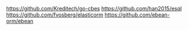 https://github.com/Kreditech/go-cbes
https://github.com/han2015/esql
https://github.com/fvosberg/elasticorm
https://github.com/ebean-orm/ebean
